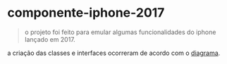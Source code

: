 # componente-iphone-2017
> o projeto foi feito para emular algumas funcionalidades do iphone lançado em 2017.

a criação das classes e interfaces ocorreram de acordo com o [diagrama](https://app.diagrams.net/#G11qRyWbfFnsV4EPLgpAwkC3xv-sdgHBmm).